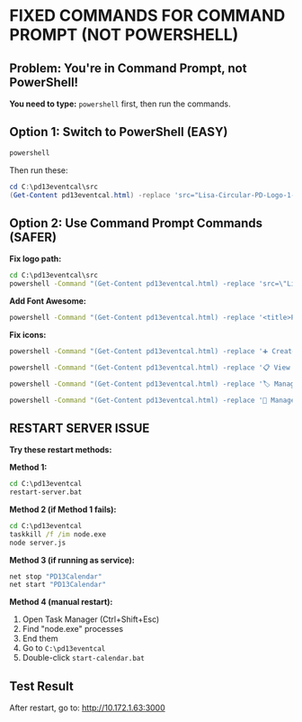 # FIXED COMMANDS FOR COMMAND PROMPT (NOT POWERSHELL)

## Problem: You're in Command Prompt, not PowerShell!

**You need to type:** `powershell` first, then run the commands.

## Option 1: Switch to PowerShell (EASY)
```cmd
powershell
```
Then run these:
```powershell
cd C:\pd13eventcal\src
(Get-Content pd13eventcal.html) -replace 'src="Lisa-Circular-PD-Logo-1-MIN.png"', 'src="src/Lisa-Circular-PD-Logo-1-MIN.png"' | Set-Content pd13eventcal.html
```

## Option 2: Use Command Prompt Commands (SAFER)

**Fix logo path:**
```cmd
cd C:\pd13eventcal\src
powershell -Command "(Get-Content pd13eventcal.html) -replace 'src=\"Lisa-Circular-PD-Logo-1-MIN.png\"', 'src=\"src/Lisa-Circular-PD-Logo-1-MIN.png\"' | Set-Content pd13eventcal.html"
```

**Add Font Awesome:**
```cmd
powershell -Command "(Get-Content pd13eventcal.html) -replace '<title>PD13 Event Calendar</title>', '<title>PD13 Event Calendar</title>`n    <link rel=\"stylesheet\" href=\"https://cdnjs.cloudflare.com/ajax/libs/font-awesome/4.7.0/css/font-awesome.min.css\">' | Set-Content pd13eventcal.html"
```

**Fix icons:**
```cmd
powershell -Command "(Get-Content pd13eventcal.html) -replace '➕ Create New Event', '<i class=\"fa fa-plus\"></i> Create New Event' | Set-Content pd13eventcal.html"
```

```cmd
powershell -Command "(Get-Content pd13eventcal.html) -replace '📋 View All Signups', '<i class=\"fa fa-list\"></i> View All Signups' | Set-Content pd13eventcal.html"
```

```cmd
powershell -Command "(Get-Content pd13eventcal.html) -replace '🏷️ Manage Tags', '<i class=\"fa fa-tags\"></i> Manage Tags' | Set-Content pd13eventcal.html"
```

```cmd
powershell -Command "(Get-Content pd13eventcal.html) -replace '📁 Manage Categories', '<i class=\"fa fa-folder\"></i> Manage Categories' | Set-Content pd13eventcal.html"
```

## RESTART SERVER ISSUE

**Try these restart methods:**

**Method 1:**
```cmd
cd C:\pd13eventcal
restart-server.bat
```

**Method 2 (if Method 1 fails):**
```cmd
cd C:\pd13eventcal
taskkill /f /im node.exe
node server.js
```

**Method 3 (if running as service):**
```cmd
net stop "PD13Calendar"
net start "PD13Calendar"
```

**Method 4 (manual restart):**
1. Open Task Manager (Ctrl+Shift+Esc)
2. Find "node.exe" processes
3. End them
4. Go to `C:\pd13eventcal`
5. Double-click `start-calendar.bat`

## Test Result
After restart, go to: http://10.172.1.63:3000